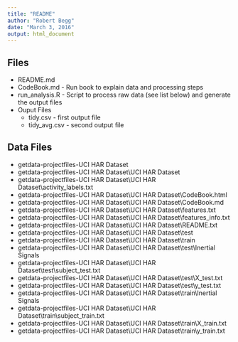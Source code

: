 ```yaml
---
title: "README"
author: "Robert Begg"
date: "March 3, 2016"
output: html_document
---
```

## Files
* README.md     
* CodeBook.md   - Run book to explain data and processing steps
* run_analysis.R        - Script to process raw data (see list below) and generate the output files
* Ouput Files
    + tidy.csv              - first output file
    + tidy_avg.csv          - second output file

## Data Files
* getdata-projectfiles-UCI HAR Dataset
* getdata-projectfiles-UCI HAR Dataset\UCI HAR Dataset
* getdata-projectfiles-UCI HAR Dataset\UCI HAR Dataset\activity_labels.txt
* getdata-projectfiles-UCI HAR Dataset\UCI HAR Dataset\CodeBook.html
* getdata-projectfiles-UCI HAR Dataset\UCI HAR Dataset\CodeBook.md
* getdata-projectfiles-UCI HAR Dataset\UCI HAR Dataset\features.txt
* getdata-projectfiles-UCI HAR Dataset\UCI HAR Dataset\features_info.txt
* getdata-projectfiles-UCI HAR Dataset\UCI HAR Dataset\README.txt
* getdata-projectfiles-UCI HAR Dataset\UCI HAR Dataset\test
* getdata-projectfiles-UCI HAR Dataset\UCI HAR Dataset\train
* getdata-projectfiles-UCI HAR Dataset\UCI HAR Dataset\test\Inertial Signals
* getdata-projectfiles-UCI HAR Dataset\UCI HAR Dataset\test\subject_test.txt
* getdata-projectfiles-UCI HAR Dataset\UCI HAR Dataset\test\X_test.txt
* getdata-projectfiles-UCI HAR Dataset\UCI HAR Dataset\test\y_test.txt
* getdata-projectfiles-UCI HAR Dataset\UCI HAR Dataset\train\Inertial Signals
* getdata-projectfiles-UCI HAR Dataset\UCI HAR Dataset\train\subject_train.txt
* getdata-projectfiles-UCI HAR Dataset\UCI HAR Dataset\train\X_train.txt
* getdata-projectfiles-UCI HAR Dataset\UCI HAR Dataset\train\y_train.txt

